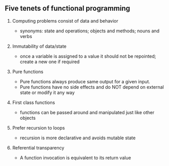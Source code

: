 ## Five tenets of functional programming

1. Computing problems consist of data and behavior
    * synonyms: state and operations; objects and methods; nouns and verbs
   
2. Immutability of data/state
    * once a variable is assigned to a value it should not be repointed; create a new one if required

3. Pure functions
    * Pure functions always produce same output for a given input.
    * Pure functions have no side effects and do NOT depend on external state or modify it any way

4. First class functions
    * functions can be passed around and manipulated just like other objects

5. Prefer recursion to loops
    * recursion is more declarative and avoids mutable state

6. Referential transparency
    * A function invocation is equivalent to its return value